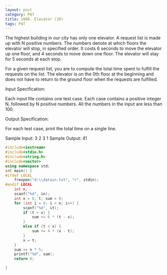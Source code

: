 ```yaml
---
layout: post
category: PAT
title: 1008. Elevator (20)
tags: PAT
---
```

The highest building in our city has only one elevator. A request list is made up with N positive numbers. The numbers denote at which floors the elevator will stop, in specified order. It costs 6 seconds to move the elevator up one floor, and 4 seconds to move down one floor. The elevator will stay for 5 seconds at each stop.

For a given request list, you are to compute the total time spent to fulfill the requests on the list. The elevator is on the 0th floor at the beginning and does not have to return to the ground floor when the requests are fulfilled.

Input Specification:

Each input file contains one test case. Each case contains a positive integer N, followed by N positive numbers. All the numbers in the input are less than 100.

Output Specification:

For each test case, print the total time on a single line.

Sample Input:
3 2 3 1
Sample Output:
41
```c++
#include<iostream>
#include<stdio.h>
#include<string.h>
#include<vector>
using namespace std;
int main() {
#ifdef LOCAL
	freopen("d:\\datain.txt", "r", stdin);
#endif LOCAL
	int n;
	scanf("%d", &n);
	int x = 0, t, sum = 0;
	for (int i = 0; i < n; i++) {
		scanf("%d", &t);
		if (t > x) {
			sum += 6 * (t - x);
		}
		else if (t < x) {
			sum += 4 * (x - t);
		}
		x = t;
	}
	sum += n * 5;
	printf("%d", sum);
	return 0;

}
```